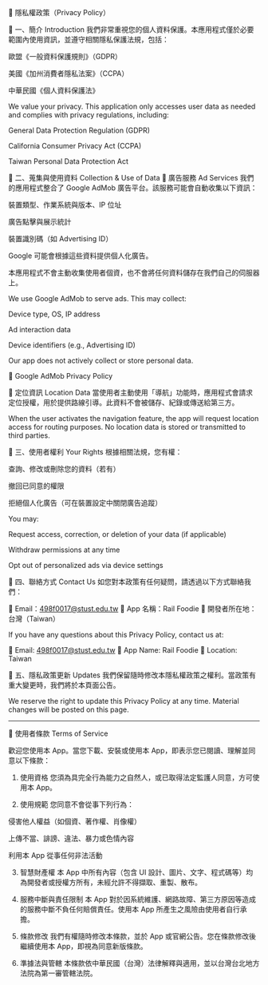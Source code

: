 📄 隱私權政策（Privacy Policy）

📌 一、簡介 Introduction
我們非常重視您的個人資料保護。本應用程式僅於必要範圍內使用資訊，並遵守相關隱私保護法規，包括：

歐盟《一般資料保護規則》（GDPR）

美國《加州消費者隱私法案》（CCPA）

中華民國《個人資料保護法》

We value your privacy. This application only accesses user data as needed and complies with privacy regulations, including:

General Data Protection Regulation (GDPR)

California Consumer Privacy Act (CCPA)

Taiwan Personal Data Protection Act

📌 二、蒐集與使用資料 Collection & Use of Data
🔸 廣告服務 Ad Services
我們的應用程式整合了 Google AdMob 廣告平台。該服務可能會自動收集以下資訊：

裝置類型、作業系統與版本、IP 位址

廣告點擊與展示統計

裝置識別碼（如 Advertising ID）

Google 可能會根據這些資料提供個人化廣告。

本應用程式不會主動收集使用者個資，也不會將任何資料儲存在我們自己的伺服器上。

We use Google AdMob to serve ads. This may collect:

Device type, OS, IP address

Ad interaction data

Device identifiers (e.g., Advertising ID)

Our app does not actively collect or store personal data.

🔗 Google AdMob Privacy Policy

🔸 定位資訊 Location Data
當使用者主動使用「導航」功能時，應用程式會請求定位授權，用於提供路線引導。此資料不會被儲存、紀錄或傳送給第三方。

When the user activates the navigation feature, the app will request location access for routing purposes. No location data is stored or transmitted to third parties.

📌 三、使用者權利 Your Rights
根據相關法規，您有權：

查詢、修改或刪除您的資料（若有）

撤回已同意的權限

拒絕個人化廣告（可在裝置設定中關閉廣告追蹤）

You may:

Request access, correction, or deletion of your data (if applicable)

Withdraw permissions at any time

Opt out of personalized ads via device settings

📌 四、聯絡方式 Contact Us
如您對本政策有任何疑問，請透過以下方式聯絡我們：

📧 Email：498f0017@stust.edu.tw
📱 App 名稱：Rail Foodie
📍 開發者所在地：台灣（Taiwan）

If you have any questions about this Privacy Policy, contact us at:

📧 Email: 498f0017@stust.edu.tw
📱 App Name: Rail Foodie
📍 Location: Taiwan

📌 五、隱私政策更新 Updates
我們保留隨時修改本隱私權政策之權利。當政策有重大變更時，我們將於本頁面公告。

We reserve the right to update this Privacy Policy at any time. Material changes will be posted on this page.


-----------------------------------------------------------------------------------------------------------------


📄 使用者條款 Terms of Service

歡迎您使用本 App。當您下載、安裝或使用本 App，即表示您已閱讀、理解並同意以下條款：

1. 使用資格
您須為具完全行為能力之自然人，或已取得法定監護人同意，方可使用本 App。

2. 使用規範
您同意不會從事下列行為：

侵害他人權益（如個資、著作權、肖像權）

上傳不當、誹謗、違法、暴力或色情內容

利用本 App 從事任何非法活動

3. 智慧財產權
本 App 中所有內容（包含 UI 設計、圖片、文字、程式碼等）均為開發者或授權方所有，未經允許不得擷取、重製、散布。

4. 服務中斷與責任限制
本 App 對於因系統維護、網路故障、第三方原因等造成的服務中斷不負任何賠償責任。使用本 App 所產生之風險由使用者自行承擔。

5. 條款修改
我們有權隨時修改本條款，並於 App 或官網公告。您在條款修改後繼續使用本 App，即視為同意新版條款。

6. 準據法與管轄
本條款依中華民國（台灣）法律解釋與適用，並以台灣台北地方法院為第一審管轄法院。
